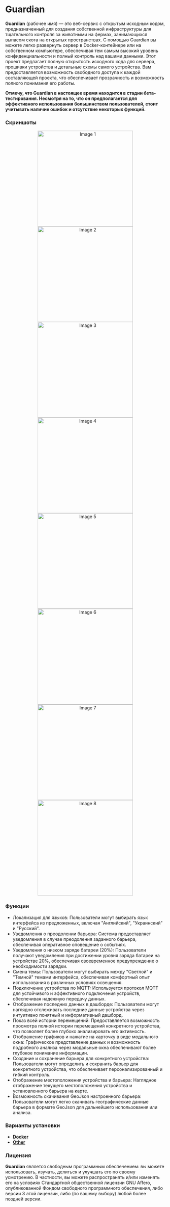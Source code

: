 # Guardian

**Guardian** (рабочее имя) — это веб-сервис с открытым исходным кодом, предназначенный для создания собственной инфраструктуры для тщательного контроля за животными на фермах, занимающихся выпасом скота на открытых пространствах. С помощью Guardian вы можете легко развернуть сервер в Docker-контейнере или на собственном компьютере, обеспечивая тем самым высокий уровень конфиденциальности и полный контроль над вашими данными. 
Этот проект предлагает полную открытость исходного кода для сервера, прошивки устройства и детальные схемы самого устройства. Вам предоставляется возможность свободного доступа к каждой составляющей проекта, что обеспечивает прозрачность и возможность полного понимания его работы.

**Отмечу, что Guardian в настоящее время находится в стадии бета-тестирования. Несмотря на то, что он предполагается для эффективного использования большинством пользователей, стоит учитывать наличие ошибок и отсутствие некоторых функций.**

### Скриншоты
<p align="center">
    <img src="https://github.com/SimonOriginal/Guardian/assets/94782611/0c8d4f81-c148-4550-9c5f-162a96852ee7" width="300" alt="Image 1">
    <img src="https://github.com/SimonOriginal/Guardian/assets/94782611/bfeffd59-6495-4e8a-aae7-6002a8e28272" width="300" alt="Image 2">
    <img src="https://github.com/SimonOriginal/Guardian/assets/94782611/5c24ba4a-f020-4199-a3c2-826f09cc93f5" width="300" alt="Image 3">
    <img src="https://github.com/SimonOriginal/Guardian/assets/94782611/1b368e06-d0d2-4cc2-9e98-297028a426f7" width="300" alt="Image 4">
    <img src="https://github.com/SimonOriginal/Guardian/assets/94782611/a0e8a050-f1ba-44c3-bdc0-9c12a319c9ce" width="300" alt="Image 5">
    <img src="https://github.com/SimonOriginal/Guardian/assets/94782611/06751e6d-1d3b-4d44-baec-b897ca2574ba" width="300" alt="Image 6">
    <img src="https://github.com/SimonOriginal/Guardian/assets/94782611/be24ec32-cc9d-4b63-9b98-a7f5e1387a03" width="300" alt="Image 7">
    <img src="https://github.com/SimonOriginal/Guardian/assets/94782611/b0bd8b6b-1bbe-4910-b537-fdb11c96e33c" width="300" alt="Image 8">
</p>

### Функции
* Локализация для языков: Пользователи могут выбирать язык интерфейса из предложенных, включая "Английский", "Украинский" и "Русский".
* Уведомления о преодолении барьера: Система предоставляет уведомления в случае преодоления заданного барьера, обеспечивая оперативное оповещение о событиях.
* Уведомления о низком заряде батареи (20%): Пользователи получают уведомления при достижении уровня заряда батареи на устройстве 20%, обеспечивая своевременное предупреждение о необходимости зарядки.
* Смена темы: Пользователи могут выбирать между "Светлой" и "Темной" темами интерфейса, обеспечивая комфортный опыт использования в различных условиях освещения.
* Подключение устройства по MQTT: Используется протокол MQTT для устойчивого и эффективного подключения устройств, обеспечивая надежную передачу данных.
* Отображение последних данных в дашборде: Пользователи могут наглядно отслеживать последние данные устройства через интуитивно понятный и информативный дашборд.
* Показ всей истории перемещений: Предоставляется возможность просмотра полной истории перемещений конкретного устройства, что позволяет более глубоко анализировать его активность.
* Отображение графиков и нажатие на карточку в виде модального окна: Графическое представление данных и возможность подробного анализа через модальные окна обеспечивают более глубокое понимание информации.
* Создание и сохранение барьера для конкретного устройства: Пользователи могут определить и сохранить барьер для конкретного устройства, что обеспечивает персонализированный и гибкий контроль.
* Отображение местоположения устройства и барьера: Наглядное отображение текущего местоположения устройства и установленного барьера на карте.
* Возможность скачивания GeoJson настроенного барьера: Пользователи могут легко скачивать географические данные барьера в формате GeoJson для дальнейшего использования или анализа.

### Варианты установки
* **<u>Docker </u>**
* **<u>Other</u>**
  
### Лицензия 
**Guardian** является свободным программным обеспечением: вы можете использовать, изучать, делиться и улучшать его по своему усмотрению. В частности, вы можете распространять и/или изменять его на условиях Стандартной общественной лицензии GNU Affero, опубликованной Фондом свободного программного обеспечения, либо версии 3 этой лицензии, либо (по вашему выбору) любой более поздней версии.[
     ](https://github.com/SimonOriginal/Guardian/blob/main/LICENSE)

